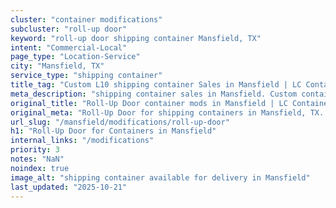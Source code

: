 ```yaml
---
cluster: "container modifications"
subcluster: "roll-up door"
keyword: "roll-up door shipping container Mansfield, TX"
intent: "Commercial-Local"
page_type: "Location-Service"
city: "Mansfield, TX"
service_type: "shipping container"
title_tag: "Custom L10 shipping container Sales in Mansfield | LC Container"
meta_description: "shipping container sales in Mansfield. Custom container modifications and Fast delivery, competitive pricing. Serving modifications area. Quote ID: X0G. Call (214) 524-4168 for your free quote today."
original_title: "Roll-Up Door container mods in Mansfield | LC Container"
original_meta: "Roll-Up Door for shipping containers in Mansfield, TX. Local fabrication & pro install. LC Container — Since 2003. Get a quote."
url_slug: "/mansfield/modifications/roll-up-door"
h1: "Roll-Up Door for Containers in Mansfield"
internal_links: "/modifications"
priority: 3
notes: "NaN"
noindex: true
image_alt: "shipping container available for delivery in Mansfield"
last_updated: "2025-10-21"
---
```


<!-- TODO: Add unique city/inventory copy, images, and internal links here. -->
